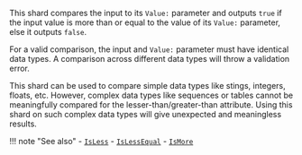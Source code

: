 This shard compares the input to its `Value:` parameter and outputs `true` if the input value is more than or equal to the value of its `Value:` parameter, else it outputs `false`.

For a valid comparison, the input and `Value:` parameter must have identical data types. A comparison across different data types will throw a validation error.

This shard can be used to compare simple data types like stings, integers, floats, etc. However, complex data types like sequences or tables cannot be meaningfully compared for the lesser-than/greater-than attribute. Using this shard on such complex data types will give unexpected and meaningless results.

!!! note "See also"
    - [`IsLess`](../IsLess)
    - [`IsLessEqual`](../IsLessEqual)
    - [`IsMore`](../IsMore)